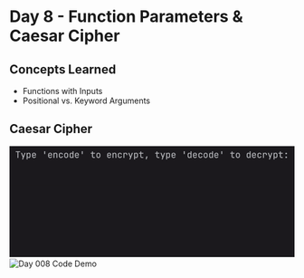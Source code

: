 # Day 8 - Function Parameters & Caesar Cipher
## Concepts Learned
- Functions with Inputs
- Positional vs. Keyword Arguments
## Caesar Cipher
<img src="../gifs/Day008i.gif" alt="Day 008 Code Demo" style="display: inline-block;">
<img src="../gifs/Day008ii.gif" alt="Day 008 Code Demo" style="display: inline-block;">
